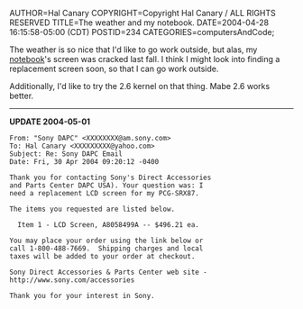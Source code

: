 AUTHOR=Hal Canary
COPYRIGHT=Copyright Hal Canary / ALL RIGHTS RESERVED
TITLE=The weather and my notebook.
DATE=2004-04-28 16:15:58-05:00 (CDT)
POSTID=234
CATEGORIES=computersAndCode;

The weather is so nice that I'd like to go work outside, but alas, my [notebook](https://halcanary.org/p/vaio/)'s screen was cracked last fall. I think I might look into finding a replacement screen soon, so that I can go work outside.

Additionally, I'd like to try the 2.6 kernel on that thing. Mabe 2.6 works better.

* * *

**UPDATE 2004-05-01**

    
    From: "Sony DAPC" <XXXXXXXX@am.sony.com>
    To: Hal Canary <XXXXXXXXX@yahoo.com>
    Subject: Re: Sony DAPC Email
    Date: Fri, 30 Apr 2004 09:20:12 -0400
    
    Thank you for contacting Sony's Direct Accessories
    and Parts Center DAPC USA). Your question was: I
    need a replacement LCD screen for my PCG-SRX87.
    
    The items you requested are listed below.
    
      Item 1 - LCD Screen, A8058499A -- $496.21 ea.
    
    You may place your order using the link below or
    call 1-800-488-7669.  Shipping charges and local
    taxes will be added to your order at checkout.
    
    Sony Direct Accessories & Parts Center web site -
    http://www.sony.com/accessories
    
    Thank you for your interest in Sony.
